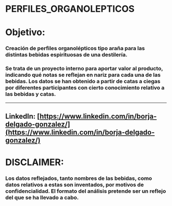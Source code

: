 # PERFILES_ORGANOLEPTICOS

# Objetivo:
### Creación de perfiles organolépticos tipo araña para las distintas bebidas espirituosas de una destilería.
### Se trata de un proyecto interno para aportar valor al producto, indicando qué notas se reflejan en nariz para cada una de las bebidas. Los datos se han obtenido a partir de catas a ciegas por diferentes participantes con cierto conocimiento relativo a las bebidas y catas.

---
LinkedIn: [https://www.linkedin.com/in/borja-delgado-gonzalez/](https://www.linkedin.com/in/borja-delgado-gonzalez/)
---


# DISCLAIMER:
### Los datos reflejados, tanto nombres de las bebidas, como datos relativos a estas son inventados, por motivos de confidencialidad. El formato del análisis pretende ser un reflejo del que se ha llevado a cabo.
